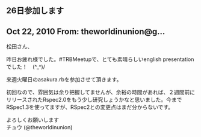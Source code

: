 ## 26日参加します

## Oct 22, 2010 From: theworldinunion@g...

松田さん、

昨日お疲れ様でした。#TRBMeetupで、とても素晴らしいenglish presentationでした！　(^\_^)/

来週火曜日のasakura.rbを参加させて頂きます。

初回なので、雰囲気は余り把握してませんが、余裕の時間があれば、２週間前にリリースされたRspec2.0をもう少し研究しょうかなと思いました。今までRSpec1.3を使ってますが、RSpec2との変更点はまだ分からないです。

よろしくお願いします  
チュウ (@theworldinunion)

